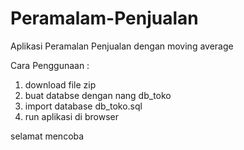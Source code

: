 # Peramalam-Penjualan
Aplikasi Peramalan Penjualan dengan moving average

Cara Penggunaan :
1. download file zip 
2. buat databse dengan nang db_toko
3. import database db_toko.sql
4. run aplikasi di browser 

selamat mencoba
